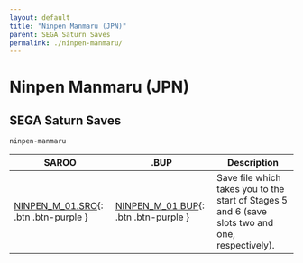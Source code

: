 ```yaml
---
layout: default
title: "Ninpen Manmaru (JPN)"
parent: SEGA Saturn Saves
permalink: ./ninpen-manmaru/
---
```

# Ninpen Manmaru (JPN)

## SEGA Saturn Saves

`ninpen-manmaru`

| SAROO | .BUP | Description |
|------|----------|-------------|
| [NINPEN_M_01.SRO](NINPEN_M_01.SRO){: .btn .btn-purple } | [NINPEN_M_01.BUP](NINPEN_M_01.BUP){: .btn .btn-purple } | Save file which takes you to the start of Stages 5 and 6 (save slots two and one, respectively). |
